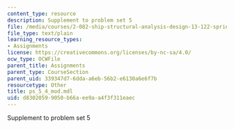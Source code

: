 ```yaml
---
content_type: resource
description: Supplement to problem set 5
file: /media/courses/2-082-ship-structural-analysis-design-13-122-spring-2003/d83020599050b66aee9aa4f3f311eaec_ps_5_4_mod.mdl
file_type: text/plain
learning_resource_types:
- Assignments
license: https://creativecommons.org/licenses/by-nc-sa/4.0/
ocw_type: OCWFile
parent_title: Assignments
parent_type: CourseSection
parent_uid: 339347d7-6dda-a6eb-56b2-e6130a6e6f7b
resourcetype: Other
title: ps_5_4_mod.mdl
uid: d8302059-9050-b66a-ee9a-a4f3f311eaec
---
```

Supplement to problem set 5